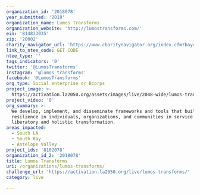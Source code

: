 ```yaml
---
organization_id: '2018078'
year_submitted: '2018'
organization_name: Lumos Transforms
organization_website: 'http://lumostransforms.com/'
ein: '814833035'
zip: '20002'
charity_navigator_url: 'https://www.charitynavigator.org/index.cfm?bay=search.profile&ein=814833035'
link_to_ntee_code: GET CODE
ntee_type: ''
tags_indicators: '0'
twitter: '@LumosTransforms'
instagram: '@lumos_transforms'
facebook: '@LumosTransforms'
org_type: Social enterprise or Bcorps
project_image: >-
  https://activation.la2050.org/assets/images/live/2048-wide/lumos-transforms.jpg
project_video: '0'
org_summary: >-
  We develop, implement, and disseminate frameworks and tools that build
  resilience in individuals, organizations, and communities in service of
  liberatory and holistic transformation.
areas_impacted:
  - South LA
  - South Bay
  - Antelope Valley
project_ids: '8102078'
organization_id_2: '2018078'
title: Lumos Transforms
uri: /organizations/lumos-transforms/
challenge_url: 'https://activation.la2050.org/live/lumos-transforms/'
category: live

---
```

